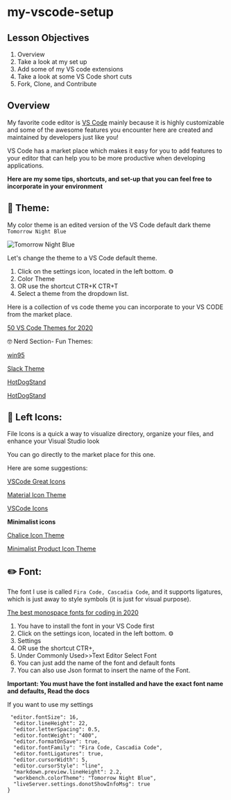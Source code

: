 # my-vscode-setup

## Lesson Objectives

1. Overview
2. Take a look at my set up
3. Add some of my VS code extensions
4. Take a look at some VS Code short cuts
5. Fork, Clone, and Contribute

## Overview

My favorite code editor is [ VS Code](https://code.visualstudio.com/) mainly because it is highly customizable and some of the awesome features you encounter here are created and maintained by developers just like you!

VS Code has a market place which makes it easy for you to add features to your editor that can help you to be more productive when developing applications.

**Here are my some tips, shortcuts, and set-up that you can feel free to incorporate in your environment**

## 🎨 Theme:

My color theme is an edited version of the VS Code default dark theme `Tomorrow Night Blue`

![Tomorrow Night Blue](theme.png)

Let's change the theme to a VS Code default theme.

1. Click on the settings icon, located in the left bottom. ⚙️
2. Color Theme
3. OR use the shortcut CTR+K CTR+T
4. Select a theme from the dropdown list.

Here is a collection of vs code theme you can incorporate to your VS CODE from the market place.

[ 50 VS Code Themes for 2020](https://dev.to/thegeoffstevens/50-vs-code-themes-for-2020-45cc)

🤓 Nerd Section- Fun Themes:

[ win95 ](https://marketplace.visualstudio.com/items?itemName=asilva.win95)

[ Slack Theme ](https://marketplace.visualstudio.com/items?itemName=felipe-mendes.slack-theme)

[ HotDogStand ](https://marketplace.visualstudio.com/items?itemName=somekittens.hot-dog-stand)

[ HotDogStand ](https://marketplace.visualstudio.com/items?itemName=somekittens.hot-dog-stand)

## 📁 Left Icons:

File Icons is a quick a way to visualize directory, organize your files, and enhance your Visual Studio look

You can go directly to the market place for this one.

Here are some suggestions:

[ VSCode Great Icons](https://marketplace.visualstudio.com/items?itemName=emmanuelbeziat.vscode-great-icons)

[ Material Icon Theme](https://marketplace.visualstudio.com/items?itemName=emmanuelbeziat.vscode-great-icons)

[ VSCode Icons](https://marketplace.visualstudio.com/items?itemName=vscode-icons-team.vscode-icons)

**Minimalist icons**

[ Chalice Icon Theme](https://marketplace.visualstudio.com/items?itemName=artlaman.chalice-icon-theme)

[ Minimalist Product Icon Theme](https://marketplace.visualstudio.com/items?itemName=ElAnandKumar.el-vsc-product-icon-theme)

## ✏️ Font:

The font I use is called `Fira Code, Cascadia Code`, and it supports ligatures, which is just away to style symbols (it is just for visual purpose).

[ The best monospace fonts for coding in 2020 ](https://www.creativebloq.com/features/the-best-monospace-fonts-for-coding)

1. You have to install the font in your VS Code first
2. Click on the settings icon, located in the left bottom. ⚙️
3. Settings
4. OR use the shortcut CTR+,
5. Under Commonly Used>>Text Editor Select Font
6. You can just add the name of the font and default fonts
7. You can also use Json format to insert the name of the Font.

**Important: You must have the font installed and have the exact font name and defaults, Read the docs**

If you want to use my settings

```
 "editor.fontSize": 16,
  "editor.lineHeight": 22,
  "editor.letterSpacing": 0.5,
  "editor.fontWeight": "400",
  "editor.formatOnSave": true,
  "editor.fontFamily": "Fira Code, Cascadia Code",
  "editor.fontLigatures": true,
  "editor.cursorWidth": 5,
  "editor.cursorStyle": "line",
  "markdown.preview.lineHeight": 2.2,
  "workbench.colorTheme": "Tomorrow Night Blue",
  "liveServer.settings.donotShowInfoMsg": true
}

```

